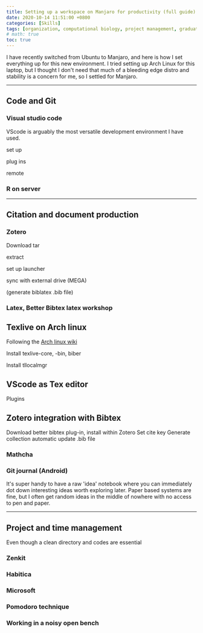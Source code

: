 ```yaml
---
title: Setting up a workspace on Manjaro for productivity (full guide)
date: 2020-10-14 11:51:00 +0800
categories: [Skills]
tags: [organization, computational biology, project management, graduate school, research]     # TAG names should always be lowercase
# math: true
toc: true
---
```


I have recently switched from Ubuntu to Manjaro, and here is how I set everything up for this new environment. I tried setting up Arch Linux for this laptop, but I thought I don't need that much of a bleeding edge distro and stability is a concern for me, so I settled for Manjaro.

* * *

## Code and Git

### Visual studio code

VScode is arguably the most versatile development environment I have used. 

set up

plug ins

remote

### R on server

* * *

## Citation and document production

### Zotero

Download tar

extract

set up launcher

sync with external drive (MEGA)

(generate biblatex .bib file)

### Latex, Better Bibtex latex workshop

## Texlive on Arch linux
Following the [Arch linux wiki](https://wiki.archlinux.org/index.php/TeX_Live)

Install texlive-core, -bin, biber

Install tllocalmgr

## VScode as Tex editor

Plugins

## Zotero integration with Bibtex

Download better bibtex plug-in, install within Zotero
Set cite key
Generate collection automatic update .bib file

### Mathcha

### Git journal (Android)
It's super handy to have a raw 'idea' notebook where you can immediately dot down interesting ideas worth exploring later. Paper based systems are fine, but I often get random ideas in the middle of nowhere with no access to pen and paper. 

* * *

## Project and time management

Even though a clean directory and codes are essential

### Zenkit

### Habitica

### Microsoft

### Pomodoro technique

### Working in a noisy open bench